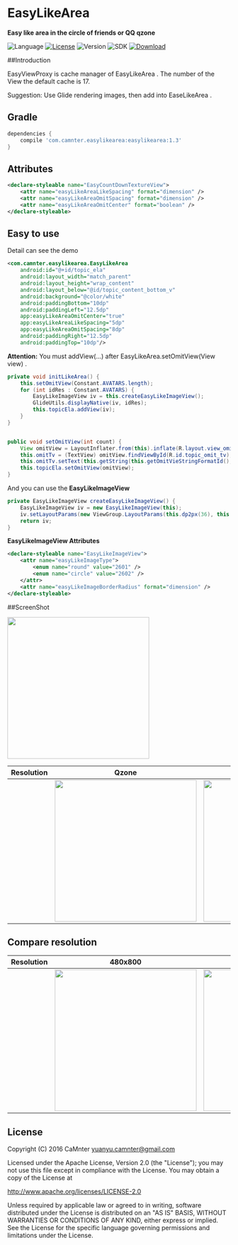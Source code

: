 EasyLikeArea
==

**Easy like area in the circle of friends or QQ qzone**

![Language](https://img.shields.io/badge/language-Java-EE0000.svg) [![License](https://img.shields.io/badge/license-Apache%202.0-blue.svg)](https://github.com/CaMnter/EasyLikeArea/blob/master/LICENSE) 
![Version](https://img.shields.io/badge/version-1.3-8470FF.svg) 
![SDK](https://img.shields.io/badge/SDK-10%2B-orange.svg) 
[ ![Download](https://api.bintray.com/packages/camnter/maven/EasyLikeArea/images/download.svg) ](https://bintray.com/camnter/maven/EasyLikeArea/_latestVersion)    

##Introduction

EasyViewProxy is cache manager of EasyLikeArea . The number of the View the default cache is 17.

Suggestion: Use Glide rendering images, then add into EaseLikeArea .


## Gradle

```groovy
dependencies {
	compile 'com.camnter.easylikearea:easylikearea:1.3'
}
```

## Attributes

```xml
<declare-styleable name="EasyCountDownTextureView">
    <attr name="easyLikeAreaLikeSpacing" format="dimension" />
    <attr name="easyLikeAreaOmitSpacing" format="dimension" />
    <attr name="easyLikeAreaOmitCenter" format="boolean" />
</declare-styleable>
```

## Easy to use

Detail can see the demo

```xml
<com.camnter.easylikearea.EasyLikeArea
    android:id="@+id/topic_ela"
    android:layout_width="match_parent"
    android:layout_height="wrap_content"
    android:layout_below="@id/topic_content_bottom_v"
    android:background="@color/white"
    android:paddingBottom="10dp"
    android:paddingLeft="12.5dp"
    app:easyLikeAreaOmitCenter="true"
    app:easyLikeAreaLikeSpacing="5dp"
    app:easyLikeAreaOmitSpacing="8dp"
    android:paddingRight="12.5dp"
    android:paddingTop="10dp"/>
```

**Attention:** You must addView(...)  after EasyLikeArea.setOmitView(View view) .
```java
private void initLikeArea() {
    this.setOmitView(Constant.AVATARS.length);
    for (int idRes : Constant.AVATARS) {
        EasyLikeImageView iv = this.createEasyLikeImageView();
        GlideUtils.displayNative(iv, idRes);
        this.topicEla.addView(iv);
    }
}


public void setOmitView(int count) {
    View omitView = LayoutInflater.from(this).inflate(R.layout.view_omit_style_topic, null);
    this.omitTv = (TextView) omitView.findViewById(R.id.topic_omit_tv);
    this.omitTv.setText(this.getString(this.getOmitVieStringFormatId(), count));
    this.topicEla.setOmitView(omitView);
}
```

And you can use the **EasyLikeImageView**
```java
private EasyLikeImageView createEasyLikeImageView() {
    EasyLikeImageView iv = new EasyLikeImageView(this);
    iv.setLayoutParams(new ViewGroup.LayoutParams(this.dp2px(36), this.dp2px(36)));
    return iv;
}
```

**EasyLikeImageView Attributes**
```xml
<declare-styleable name="EasyLikeImageView">
    <attr name="easyLikeImageType">
        <enum name="round" value="2601" />
        <enum name="circle" value="2602" />
    </attr>
    <attr name="easyLikeImageBorderRadius" format="dimension" />
</declare-styleable>
```


##ScreenShot

<img src="http://ww2.sinaimg.cn/large/006lPEc9jw1f2gdeeubxjg30fw0sg7i3.gif" width="320x">   

| Resolution |     Qzone    |      Style     |
| :--------: | :-----------:| :------------: |
| | <img src="http://ww2.sinaimg.cn/large/006lPEc9jw1f2geg6ynxzj30g00sg0ua.jpg" width="320x">             |  <img src="http://ww1.sinaimg.cn/large/006lPEc9jw1f2geo82mrtj30fy0sk40j.jpg" width="320x">             |  

  
## Compare resolution 

| Resolution |    480x800   |    720x1280   |
| :--------: | :-----------:| :-----------: |
| | <img src="http://ww2.sinaimg.cn/large/006lPEc9jw1f2gd4fx6ypj30qk186adm.jpg" width="320x">             |  <img src="http://ww3.sinaimg.cn/large/006lPEc9jw1f2gd4u3eipj30qq1baq69.jpg" width="320x">             |


## License

Copyright (C) 2016 CaMnter yuanyu.camnter@gmail.com

Licensed under the Apache License, Version 2.0 (the "License");
you may not use this file except in compliance with the License.
You may obtain a copy of the License at

   http://www.apache.org/licenses/LICENSE-2.0

Unless required by applicable law or agreed to in writing, software
distributed under the License is distributed on an "AS IS" BASIS,
WITHOUT WARRANTIES OR CONDITIONS OF ANY KIND, either express or implied.
See the License for the specific language governing permissions and
limitations under the License.







